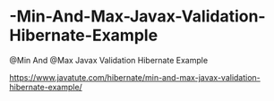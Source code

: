 # -Min-And-Max-Javax-Validation-Hibernate-Example
@Min And @Max Javax Validation Hibernate Example

https://www.javatute.com/hibernate/min-and-max-javax-validation-hibernate-example/
